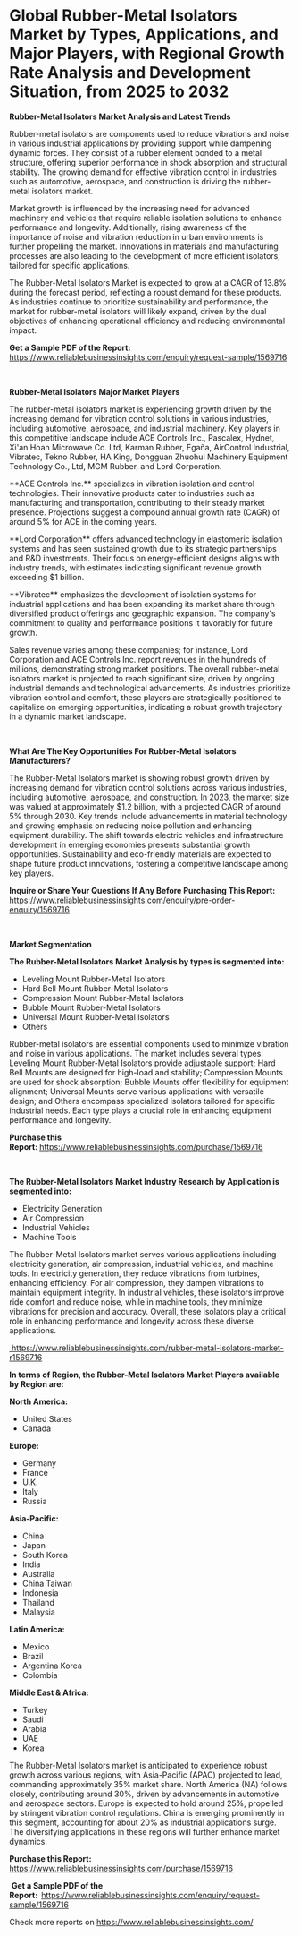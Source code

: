 <p><h1>Global Rubber-Metal Isolators Market by Types, Applications, and Major Players, with Regional Growth Rate Analysis and Development Situation, from 2025 to 2032</h1></p><p><strong>Rubber-Metal Isolators Market Analysis and Latest Trends</strong></p>
<p><p>Rubber-metal isolators are components used to reduce vibrations and noise in various industrial applications by providing support while dampening dynamic forces. They consist of a rubber element bonded to a metal structure, offering superior performance in shock absorption and structural stability. The growing demand for effective vibration control in industries such as automotive, aerospace, and construction is driving the rubber-metal isolators market.</p><p>Market growth is influenced by the increasing need for advanced machinery and vehicles that require reliable isolation solutions to enhance performance and longevity. Additionally, rising awareness of the importance of noise and vibration reduction in urban environments is further propelling the market. Innovations in materials and manufacturing processes are also leading to the development of more efficient isolators, tailored for specific applications.</p><p>The Rubber-Metal Isolators Market is expected to grow at a CAGR of 13.8% during the forecast period, reflecting a robust demand for these products. As industries continue to prioritize sustainability and performance, the market for rubber-metal isolators will likely expand, driven by the dual objectives of enhancing operational efficiency and reducing environmental impact.</p></p>
<p><strong>Get a Sample PDF of the Report:&nbsp;</strong> <a href="https://www.reliablebusinessinsights.com/enquiry/request-sample/1569716?utm_campaign=2274&utm_medium=2&utm_source=Github&utm_content=ia&utm_term=25032025&utm_id=rubber-metal-isolators">https://www.reliablebusinessinsights.com/enquiry/request-sample/1569716</a></p>
<p>&nbsp;</p>
<p><strong>Rubber-Metal Isolators Major Market Players</strong></p>
<p><p>The rubber-metal isolators market is experiencing growth driven by the increasing demand for vibration control solutions in various industries, including automotive, aerospace, and industrial machinery. Key players in this competitive landscape include ACE Controls Inc., Pascalex, Hydnet, Xi'an Hoan Microwave Co. Ltd, Karman Rubber, Egaña, AirControl Industrial, Vibratec, Tekno Rubber, HA King, Dongguan Zhuohui Machinery Equipment Technology Co., Ltd, MGM Rubber, and Lord Corporation.</p><p>**ACE Controls Inc.** specializes in vibration isolation and control technologies. Their innovative products cater to industries such as manufacturing and transportation, contributing to their steady market presence. Projections suggest a compound annual growth rate (CAGR) of around 5% for ACE in the coming years.</p><p>**Lord Corporation** offers advanced technology in elastomeric isolation systems and has seen sustained growth due to its strategic partnerships and R&D investments. Their focus on energy-efficient designs aligns with industry trends, with estimates indicating significant revenue growth exceeding $1 billion.</p><p>**Vibratec** emphasizes the development of isolation systems for industrial applications and has been expanding its market share through diversified product offerings and geographic expansion. The company's commitment to quality and performance positions it favorably for future growth.</p><p>Sales revenue varies among these companies; for instance, Lord Corporation and ACE Controls Inc. report revenues in the hundreds of millions, demonstrating strong market positions. The overall rubber-metal isolators market is projected to reach significant size, driven by ongoing industrial demands and technological advancements. As industries prioritize vibration control and comfort, these players are strategically positioned to capitalize on emerging opportunities, indicating a robust growth trajectory in a dynamic market landscape.</p></p>
<p>&nbsp;</p>
<p><strong>What Are The Key Opportunities For Rubber-Metal Isolators Manufacturers?</strong></p>
<p><p>The Rubber-Metal Isolators market is showing robust growth driven by increasing demand for vibration control solutions across various industries, including automotive, aerospace, and construction. In 2023, the market size was valued at approximately $1.2 billion, with a projected CAGR of around 5% through 2030. Key trends include advancements in material technology and growing emphasis on reducing noise pollution and enhancing equipment durability. The shift towards electric vehicles and infrastructure development in emerging economies presents substantial growth opportunities. Sustainability and eco-friendly materials are expected to shape future product innovations, fostering a competitive landscape among key players.</p></p>
<p><strong>Inquire or Share Your Questions If Any Before Purchasing This Report:</strong> <a href="https://www.reliablebusinessinsights.com/enquiry/pre-order-enquiry/1569716?utm_campaign=2274&utm_medium=2&utm_source=Github&utm_content=ia&utm_term=25032025&utm_id=rubber-metal-isolators">https://www.reliablebusinessinsights.com/enquiry/pre-order-enquiry/1569716</a></p>
<p>&nbsp;</p>
<p><strong>Market Segmentation</strong></p>
<p><strong>The Rubber-Metal Isolators Market Analysis by types is segmented into:</strong></p>
<p><ul><li>Leveling Mount Rubber-Metal Isolators</li><li>Hard Bell Mount Rubber-Metal Isolators</li><li>Compression Mount Rubber-Metal Isolators</li><li>Bubble Mount Rubber-Metal Isolators</li><li>Universal Mount Rubber-Metal Isolators</li><li>Others</li></ul></p>
<p><p>Rubber-metal isolators are essential components used to minimize vibration and noise in various applications. The market includes several types: Leveling Mount Rubber-Metal Isolators provide adjustable support; Hard Bell Mounts are designed for high-load and stability; Compression Mounts are used for shock absorption; Bubble Mounts offer flexibility for equipment alignment; Universal Mounts serve various applications with versatile design; and Others encompass specialized isolators tailored for specific industrial needs. Each type plays a crucial role in enhancing equipment performance and longevity.</p></p>
<p><strong>Purchase this Report:&nbsp;</strong><a href="https://www.reliablebusinessinsights.com/purchase/1569716?utm_campaign=2274&utm_medium=2&utm_source=Github&utm_content=ia&utm_term=25032025&utm_id=rubber-metal-isolators">https://www.reliablebusinessinsights.com/purchase/1569716</a></p>
<p>&nbsp;</p>
<p><strong>The Rubber-Metal Isolators Market Industry Research by Application is segmented into:</strong></p>
<p><ul><li>Electricity Generation</li><li>Air Compression</li><li>Industrial Vehicles</li><li>Machine Tools</li></ul></p>
<p><p>The Rubber-Metal Isolators market serves various applications including electricity generation, air compression, industrial vehicles, and machine tools. In electricity generation, they reduce vibrations from turbines, enhancing efficiency. For air compression, they dampen vibrations to maintain equipment integrity. In industrial vehicles, these isolators improve ride comfort and reduce noise, while in machine tools, they minimize vibrations for precision and accuracy. Overall, these isolators play a critical role in enhancing performance and longevity across these diverse applications.</p></p>
<p><a href="https://www.reliablebusinessinsights.com/rubber-metal-isolators-market-r1569716?utm_campaign=2274&utm_medium=2&utm_source=Github&utm_content=ia&utm_term=25032025&utm_id=rubber-metal-isolators">&nbsp;https://www.reliablebusinessinsights.com/rubber-metal-isolators-market-r1569716</a></p>
<p><strong>In terms of Region, the Rubber-Metal Isolators Market Players available by Region are:</strong></p>
<p>
    <p> <strong> North America: </strong>
        <ul>
            <li>United States</li>
            <li>Canada</li>
        </ul>
        </p> 
    <p> <strong> Europe: </strong>
        <ul>
            <li>Germany</li>
            <li>France</li>
            <li>U.K.</li>
            <li>Italy</li>
            <li>Russia</li>
        </ul>
        </p> 
    <p> <strong> Asia-Pacific: </strong>
        <ul>
            <li>China</li>
            <li>Japan</li>
            <li>South Korea</li>
            <li>India</li>
            <li>Australia</li>
            <li>China Taiwan</li>
            <li>Indonesia</li>
            <li>Thailand</li>
            <li>Malaysia</li>
        </ul>
        </p> 
    <p> <strong> Latin America: </strong>
        <ul>
            <li>Mexico</li>
            <li>Brazil</li>
            <li>Argentina Korea</li>
            <li>Colombia</li>
        </ul>
        </p> 
    <p> <strong> Middle East & Africa: </strong>
        <ul>
            <li>Turkey</li>
            <li>Saudi</li>
            <li>Arabia</li>
            <li>UAE</li>
            <li>Korea</li>
        </ul>
    </p>
    </p>
<p><p>The Rubber-Metal Isolators market is anticipated to experience robust growth across various regions, with Asia-Pacific (APAC) projected to lead, commanding approximately 35% market share. North America (NA) follows closely, contributing around 30%, driven by advancements in automotive and aerospace sectors. Europe is expected to hold around 25%, propelled by stringent vibration control regulations. China is emerging prominently in this segment, accounting for about 20% as industrial applications surge. The diversifying applications in these regions will further enhance market dynamics.</p></p>
<p><strong>Purchase this Report: </strong><a href="https://www.reliablebusinessinsights.com/purchase/1569716?utm_campaign=2274&utm_medium=2&utm_source=Github&utm_content=ia&utm_term=25032025&utm_id=rubber-metal-isolators">https://www.reliablebusinessinsights.com/purchase/1569716</a></p>
<p>&nbsp;<strong>Get a Sample PDF of the Report:&nbsp;&nbsp;</strong><a href="https://www.reliablebusinessinsights.com/enquiry/request-sample/1569716?utm_campaign=2274&utm_medium=2&utm_source=Github&utm_content=ia&utm_term=25032025&utm_id=rubber-metal-isolators">https://www.reliablebusinessinsights.com/enquiry/request-sample/1569716</a></p>
<p><strong></strong></p>
<p>Check more reports on <a href="https://www.reliablebusinessinsights.com/?utm_campaign=2274&utm_medium=2&utm_source=Github&utm_content=ia&utm_term=25032025&utm_id=rubber-metal-isolators">https://www.reliablebusinessinsights.com/</a></p>